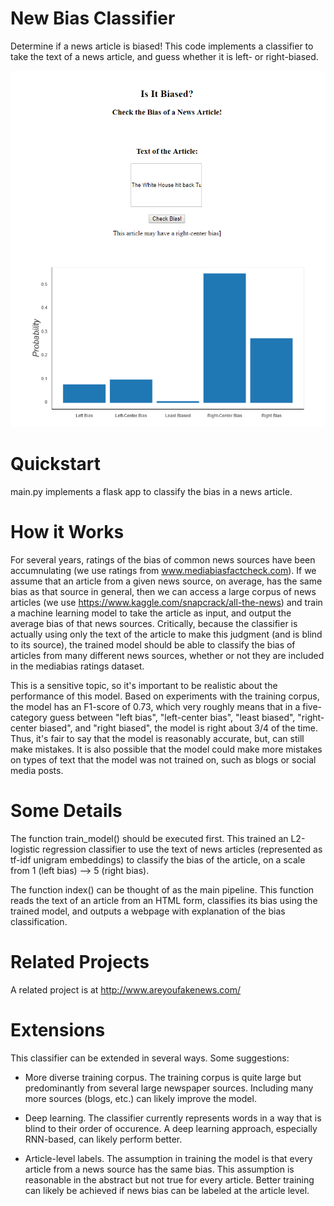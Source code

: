 # New Bias Classifier
Determine if a news article is biased! This code implements a classifier to take the text of a news article, and guess whether it is left- or right-biased.

![Image of the classifier](screenshot.png)

# Quickstart
main.py implements a flask app to classify the bias in a news article.

# How it Works
For several years, ratings of the bias of common news sources have been accumnulating (we use ratings from www.mediabiasfactcheck.com). If we assume that an article from a given news source, on average, has the same bias as that source in general, then we can access a large corpus of news articles (we use https://www.kaggle.com/snapcrack/all-the-news) and train a machine learning model to take the article as input, and output the average bias of that news sources. Critically, because the classifier is actually using only the text of the article to make this judgment (and is blind to its source), the trained model should be able to classify the bias of articles from many different news sources, whether or not they are included in the mediabias ratings dataset.

This is a sensitive topic, so it's important to be realistic about the performance of this model. Based on experiments with the training corpus, the model has an F1-score of 0.73, which very roughly means that in a five-category guess between "left bias", "left-center bias", "least biased", "right-center biased", and "right biased", the model is right about 3/4 of the time. Thus, it's fair to say that the model is reasonably accurate, but, can still make mistakes. It is also possible that the model could make more mistakes on types of text that the model was not trained on, such as blogs or social media posts. 

# Some Details
The function train_model() should be executed first. This trained an L2-logistic regression classifier to use the text of news articles (represented as tf-idf unigram embeddings) to classify the bias of the article, on a scale from 1 (left bias) --> 5 (right bias). 

The function index() can be thought of as the main pipeline. This function reads the text of an article from an HTML form, classifies its bias using the trained model, and outputs a webpage with explanation of the bias classification.

# Related Projects

A related project is at http://www.areyoufakenews.com/

# Extensions

This classifier can be extended in several ways. Some suggestions:

* More diverse training corpus. The training corpus is quite large but predominantly from several large newspaper sources. Including many more sources (blogs, etc.) can likely improve the model.

* Deep learning. The classifier currently represents words in a way that is blind to their order of occurence. A deep learning approach, especially RNN-based, can likely perform better.

* Article-level labels. The assumption in training the model is that every article from a news source has the same bias. This assumption is reasonable in the abstract but not true for every article. Better training can likely be achieved if news bias can be labeled at the article level.
